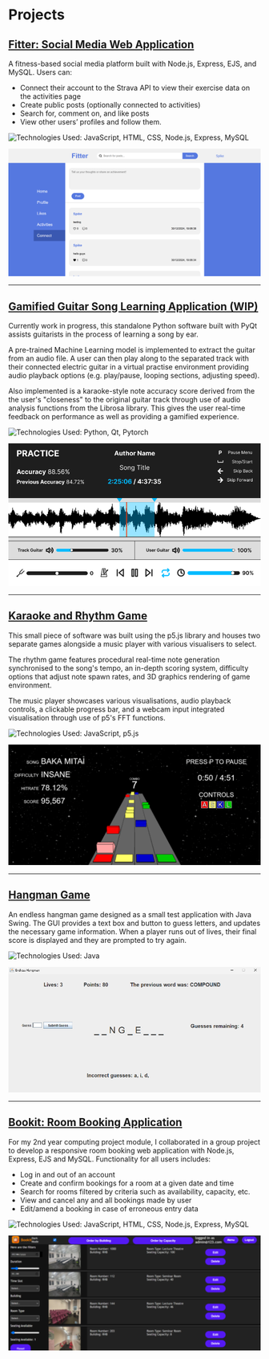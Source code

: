 # Projects

## [Fitter: Social Media Web Application](https://github.com/SpikeElliot/Social-Fitness-Web-App)

A fitness-based social media platform built with Node.js, Express, EJS, and MySQL. Users can:

- Connect their account to the Strava API to view their exercise data on the activities page 
- Create public posts (optionally connected to activities)
- Search for, comment on, and like posts
- View other users’ profiles and follow them.

![Technologies Used: JavaScript, HTML, CSS, Node.js, Express, MySQL](https://skillicons.dev/icons?i=js,html,css,nodejs,express,mysql&theme=light)

![Image of the Home page of the application](/assets/fitter-homepage.png)

---

## [Gamified Guitar Song Learning Application (WIP)](https://github.com/SpikeElliot/Gamified-Guitar-Song-Learning)

Currently work in progress, this standalone Python software built with PyQt assists guitarists in the process of learning a song by ear. 

A pre-trained Machine Learning model is implemented to extract the guitar from an audio file. A user can then play along to the separated track with their connected electric guitar in a virtual practise environment providing audio playback options (e.g. play/pause, looping sections, adjusting speed).

Also implemented is a karaoke-style note accuracy score derived from the the user's "closeness" to the original guitar track through use of audio analysis functions from the Librosa library. This gives the user real-time feedback on performance as well as providing a gamified experience.

![Technologies Used: Python, Qt, Pytorch](https://skillicons.dev/icons?i=python,qt,pytorch&theme=light)

![Image of a UI Wireframe for the application's song practice mode](/assets/finalproject-practicemode.png)

---

## [Karaoke and Rhythm Game](https://github.com/sahas036211/p5-Karaoke-and-Rhythm-Game)

This small piece of software was built using the p5.js library and houses two separate games alongside a music player with various visualisers to select.

The rhythm game features procedural real-time note generation synchronised to the song's tempo, an in-depth scoring system, difficulty options that adjust note spawn rates, and 3D graphics rendering of game environment.

The music player showcases various visualisations, audio playback controls, a clickable progress bar, and a webcam input integrated visualisation through use of p5's FFT functions.

![Technologies Used: JavaScript, p5.js](https://skillicons.dev/icons?i=js,p5js&theme=light)

![Image of the Rhythm Game gameplay screen in the application](/assets/rhythmgame-gamescreen.png)

---

## [Hangman Game](https://github.com/SpikeElliot/Java-Hangman-Game)

An endless hangman game designed as a small test application with Java Swing. The GUI provides a text box and button to guess letters, and updates the necessary game information. When a player runs out of lives, their final score is displayed and they are prompted to try again.

![Technologies Used: Java](https://skillicons.dev/icons?i=java&theme=light)

![Image of the game screen in the application](/assets/hangman-game.png)

---

## [Bookit: Room Booking Application](https://github.com/jbrun001/roombooking)

For my 2nd year computing project module, I collaborated in a group project to develop a responsive room booking web application with Node.js, Express, EJS and MySQL. Functionality for all users includes:

- Log in and out of an account
- Create and confirm bookings for a room at a given date and time
- Search for rooms filtered by criteria such as availability, capacity, etc.
- View and cancel any and all bookings made by user
- Edit/amend a booking in case of erroneous entry data

![Technologies Used: JavaScript, HTML, CSS, Node.js, Express, MySQL](https://skillicons.dev/icons?i=js,html,css,nodejs,express,mysql&theme=light)

![Image of a room search screen in the application](/assets/bookit-roomscreen.png)